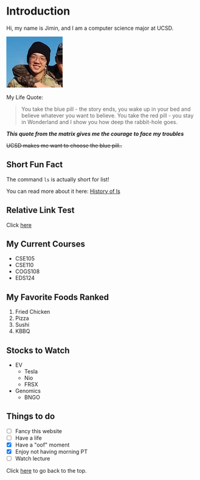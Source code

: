 # Introduction

Hi, my name is Jimin, and I am a computer science major at UCSD.

![Photo of me](./photo.png)

My Life Quote:
> You take the blue pill - the story ends, you wake up in your bed and believe whatever you want to believe. You take the red pill - you stay in Wonderland and I show you how deep the rabbit-hole goes.

***This quote from the matrix gives me the courage to face my troubles***

~~UCSD makes me want to choose the blue pill..~~

## Short Fun Fact

The command `ls` is actually short for list! 

You can read more about it here: 
[History of ls](https://en.wikipedia.org/wiki/Ls#:~:text=An%20ls%20utility%20appeared%20in,and%20the%20Single%20Unix%20Specification.)

## Relative Link Test

Click [here](relativeLink)

## My Current Courses

- CSE105
- CSE110
- COGS108
- EDS124

## My Favorite Foods Ranked

1. Fried Chicken
2. Pizza
3. Sushi
4. KBBQ 

## Stocks to Watch

- EV
  - Tesla
  - Nio
  - FRSX
- Genomics 
  - BNGO
  
## Things to do

- [ ] Fancy this website
- [ ] Have a life
- [x] Have a "oof" moment
- [x] Enjoy not having morning PT
- [ ] Watch lecture

Click [here](#introduction) to go back to the top.


